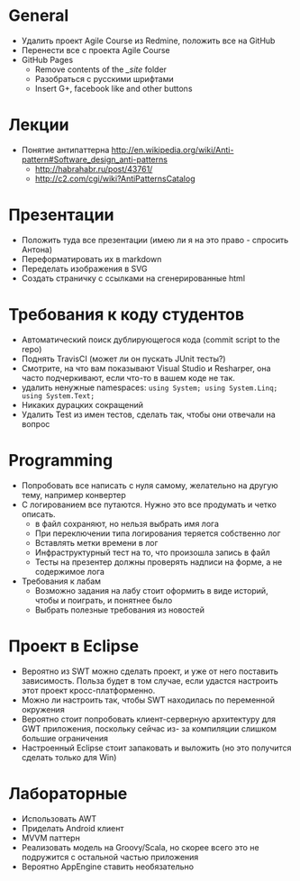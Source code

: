 # General
  - Удалить проект Agile Course из Redmine, положить все на GitHub
  - Перенести все с проекта Agile Course
  - GitHub Pages
    - Remove contents of the *_site* folder
    - Разобраться с русскими шрифтами
    - Insert G+, facebook like and other buttons

# Лекции
  - Понятие антипаттерна <http://en.wikipedia.org/wiki/Anti-pattern#Software_design_anti-patterns>
    - <http://habrahabr.ru/post/43761/>
    - <http://c2.com/cgi/wiki?AntiPatternsCatalog>

# Презентации
  - Положить туда все презентации (имею ли я на это право - спросить Антона)
  - Переформатировать их в markdown
  - Переделать изображения в SVG
  - Создать страничку с сcылками на сгенерированные html

# Требования к коду студентов
  - Автоматический поиск дублирующегося кода (commit script to the repo)
  - Поднять TravisCI (может ли он пускать JUnit тесты?)
  - Смотрите, на что вам показывают Visual Studio и Resharper, она часто подчеркивают, если что-то в
    вашем коде не так.
  - удалить ненужные namespaces: `using System; using System.Linq; using System.Text;`
  - Никаких дурацких сокращений
  - Удалить Test из имен тестов, сделать так, чтобы они отвечали на вопрос

# Programming
  - Попробовать все написать с нуля самому, желательно на другую тему, например конвертер
  - С логированием все путаются. Нужно это все продумать и четко описать.
    - в файл сохраняют, но нельзя выбрать имя лога
    - При переключении типа логирования теряется собственно лог
    - Вставлять метки времени в лог
    - Инфраструктурный тест на то, что произошла запись в файл
    - Тесты на презентер должны проверять надписи на форме, а не содержимое лога
  - Требования к лабам
    - Возможно задания на лабу стоит оформить в виде историй, чтобы и поиграть, и понятнее было
    - Выбрать полезные требования из новостей

# Проект в Eclipse
  - Вероятно из SWT можно сделать проект, и уже от него поставить зависимость. Польза будет в том
    случае, если удастся настроить этот проект кросс-платформенно.
  - Можно ли настроить так, чтобы SWT находилась по переменной окружения
  - Вероятно стоит попробовать клиент-серверную архитектуру для GWT приложения, поскольку сейчас из-
    за компиляции слишком большие ограничения
  - Настроенный Eclipse стоит запаковать и выложить (но это получится сделать только для Win)

# Лабораторные
  - Использовать AWT
  - Приделать Android клиент
  - MVVM паттерн
  - Реализовать модель на Groovy/Scala, но скорее всего это не подружится с остальной частью
    приложения
  - Вероятно AppEngine ставить необязательно
